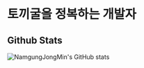 # 토끼굴을 정복하는 개발자

## Github Stats
![NamgungJongMin's GitHub stats](https://github-readme-stats.vercel.app/api?username=NamgungJongMin)

